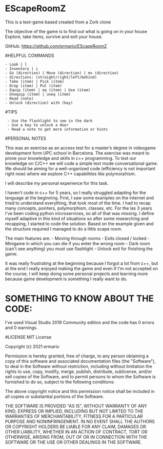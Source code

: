 # EScapeRoomZ

This is a text-game based created from a Zork clone

The objective of the game is to find out what is going on in your house
Explore, take items, survive and exit your house. 

GitHub: https://github.com/ermario/EScapeRoomZ

#HELPFUL COMMANDS

	- Look | l
	- Inventory | i
	- Go (direction) | Move (direction) | mv (direction)
	- directions: (straight/right/left/behind)
	- Take (item) | Pick (item)
	- Drop (item) | Put (item)
	- Equip (item) | eq (item) | Use (item)
	- Unequip (item) | uneq (item)
	- Read (note)
	- Unlock (direction) with (key)
	
#TIPS

	 - Use the flashlight to see in the dark
	 - Use a key to unlock a door
	 - Read a note to get more information or hints

#PERSONAL NOTES

This was an exercise as an access test for a master’s degree in videogame development form UPC school in Barcelona.
The exercise was meant to prove your knowledge and skills in c++ programming. To test our knowledge on C/C++ we will code a simple text mode conversational game. We should be
aiming for a well-organized code (efficiency is not important right now) where we explore C++ capabilities
like polymorphism.

I will describe my personal experience for this task.

I haven't code in c++ for 5 years, so I really struggled adapting for the language at the beginning.
First, I saw some examples on the internet and tried to understand everything, that took most of the time.
I had to recap many concepts, pointers, polymorphism, classes, etc. For the las 3 years I've been coding python microservices, so all of that was missing.
I define myself adaptive in this kind of situations so after some researching and recapping, I started to code the solution.
Based on the example given and the structure required I managed to do a little scape room.

The main features are:
	- Moving through rooms
	- Exits closed / locked
	- Minigame in which you can die if you enter the wrong room
	- Dark room (can't see anything) you must use flashlight
	- Unlock exit for finishing the game.
	
It was really frustrating at the beginning because I forgot a lot from c++, but at the end I really enjoyed making the game and even if I'm not accepted on the course, I will keep doing some personal projects and learning more because game development is something I really want to do.

# SOMETHING TO KNOW ABOUT THE CODE:
I've used Visual Studio 2019 Community edition and the code has 0 errors and 0 warnings.
	 
#LICENSE
MIT License

Copyright (c) 2021 ermario

Permission is hereby granted, free of charge, to any person obtaining a copy
of this software and associated documentation files (the "Software"), to deal
in the Software without restriction, including without limitation the rights
to use, copy, modify, merge, publish, distribute, sublicense, and/or sell
copies of the Software, and to permit persons to whom the Software is
furnished to do so, subject to the following conditions:

The above copyright notice and this permission notice shall be included in all
copies or substantial portions of the Software.

THE SOFTWARE IS PROVIDED "AS IS", WITHOUT WARRANTY OF ANY KIND, EXPRESS OR
IMPLIED, INCLUDING BUT NOT LIMITED TO THE WARRANTIES OF MERCHANTABILITY,
FITNESS FOR A PARTICULAR PURPOSE AND NONINFRINGEMENT. IN NO EVENT SHALL THE
AUTHORS OR COPYRIGHT HOLDERS BE LIABLE FOR ANY CLAIM, DAMAGES OR OTHER
LIABILITY, WHETHER IN AN ACTION OF CONTRACT, TORT OR OTHERWISE, ARISING FROM,
OUT OF OR IN CONNECTION WITH THE SOFTWARE OR THE USE OR OTHER DEALINGS IN THE
SOFTWARE.
